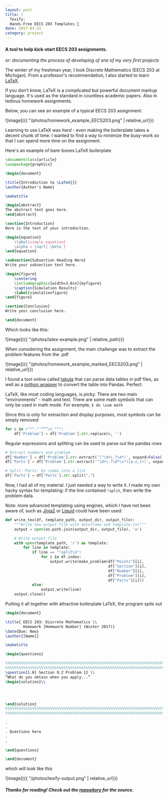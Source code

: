 ```yaml
---
layout: post
title: |
  Texify:
  Hands-Free EECS 203 Templates 📓
date: 2017-03-21
category: project
---
```


#### A tool to help kick-start EECS 203 assignments.

*or: documenting the process of developing of one of my very first projects*

The winter of my freshman year, I took Discrete Mathematics (EECS 203 at Michigan). From a professor's recommendation, I also started to learn [LaTeX](https://www.latex-project.org/). 

If you don't know, LaTeX is a complicated but powerful document markup language. It's used as the standard in countless academic papers. Also in tedious homework assignments.


Below, you can see an example of a typical EECS 203 assignment.

![image]({{ "/photos/homework_example_EECS203.png" | relative_url}})

Learning to use LaTeX was *hard* - even making the boilerplate takes a decent chunk of time. I wanted to find a way to minimize the busy-work so that I can spend more time on the assignment.

Here's an example of bare-bones LaTeX boilerplate

```latex
\documentclass{article}
\usepackage{graphicx}

\begin{document}

\title{Introduction to \LaTeX{}}
\author{Author's Name}

\maketitle

\begin{abstract}
The abstract text goes here.
\end{abstract}

\section{Introduction}
Here is the text of your introduction.

\begin{equation}
    \label{simple_equation}
    \alpha = \sqrt{ \beta }
\end{equation}

\subsection{Subsection Heading Here}
Write your subsection text here.

\begin{figure}
    \centering
    \includegraphics[width=3.0in]{myfigure}
    \caption{Simulation Results}
    \label{simulationfigure}
\end{figure}

\section{Conclusion}
Write your conclusion here.

\end{document}
```

Which looks like this:

![image]({{ "/photos/latex-example.png" | relative_path}})

When considering the assignment, the main challenge was to extract the problem features from the .pdf

![image]({{ "/photos/homework_example_marked_EECS203.png" | relative_url}})

I found a tool online called [tabula]("https://tabula.technology/") that can parse data tables in pdf files, as well as a [python wrapper]("https://github.com/chezou/tabula-py") to convert the table into Pandas. Perfect.

LaTeX, like most coding languages, is picky. There are two main "environments" - math and text. There are some math symbols that can only be used in math mode. For example, `$ do \sum math `

Since this is only for extraction and display purposes, most symbols can be simply removed:

```python
for c in r"""."'^“”/√_""":
    df['Problem'] = df['Problem'].str.replace(c, '')
```

Regular expressions and splitting can be used to parse out the pandas rows

```python
# Extract numbers and problem
df['Number'] = df['Problem'].str.extract('(^\d+\.?\d*)', expand=False)
df['Parts'] = df['Problem'].str.extract('^\d+\.?\d*\s*([a-z,]+)', expand=False)

# Split 'Parts' by comma into a list
df['Parts'] = df['Parts'].str.split(",")
```

Now, I had all of my material. I just needed a way to write it. I made my own hacky syntax for templating: if the line contained `!split`, then write the problem data.

Note: more advanced templating using engines, which I have not been aware of, such as [Jinja2]("http://jinja.pocoo.org/2/") or [Liquid]("https://shopify.github.io/liquid") could have been used.

```python
def write_tex(df, template_path, output_dir, output_file):
    """Write new output file with dataframe and template.txt"""
    output = open(os.path.join(output_dir, output_file), 'w')

    # Write output file
    with open(template_path, 'r') as template:
        for line in template:
            if line == "!split\n":
                for i in df.index:
                    output.write(make_problem(df["Points"][i],
                                              df["Section"][i],
                                              df["Number"][i],
                                              df["Problem"][i],
                                              df["Parts"][i]))
            else:
                output.write(line)
    output.close()
```

Putting it all together with attractive boilerplate LaTeX, the program spits out

```latex
\begin{document}

\title{ EECS 203: Discrete Mathematics \\
        Homework [Homework Number] (Winter 2017)}
\date{Due: Now}
\author{[Name]}

\maketitle

\begin{questions}

%%%%%%%%%%%%%%%%%%%%%%%%%%%%%%%%%%%%%%%%%%%%%%%%%%%%%%%%%%%%%%%%%%%%%%%%%%%%%%%%%%%%
%%%%%%%%%%%%%%%%%%%%%%%%%%%%%%%%%%%%%%%%%%%%%%%%%%%%%%%%%%%%%%%%%%%%%%%%%%%%%%%%%%%%
\question[1.0] Section 9.2 Problem 12 \\
“What do you obtain when you apply...”
\begin{solution}\\




\end{solution}
%%%%%%%%%%%%%%%%%%%%%%%%%%%%%%%%%%%%%%%%%%%%%%%%%%%%%%%%%%%%%%%%%%%%%%%%%%%%%%%%%%%%
%%%%%%%%%%%%%%%%%%%%%%%%%%%%%%%%%%%%%%%%%%%%%%%%%%%%%%%%%%%%%%%%%%%%%%%%%%%%%%%%%%%%

.
.
. Questions here
.
.

\end{questions}

\end{document}


```

which will look like this

![image]({{ "/photos/texify-output.png" | relative_url}})

##### Thanks for reading! Check out the [repository](https://github.com/kev-zheng/Texify) for the source.